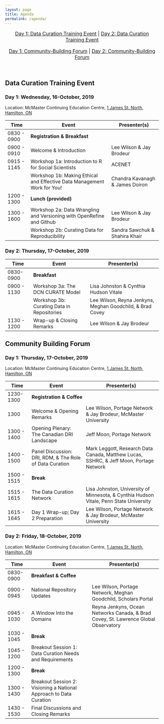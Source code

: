 ```yaml
---
layout: page
title: Agenda
permalink: /agenda/
---
```


<p style="text-align:center; font-size:1.15em;"><a href="#day-1">Day 1: Data Curation Training Event</a> |
<a href="#day-2">Day 2: Data Curation Training Event</a></p>
<p style="text-align:center; font-size:1.15em;"><a href="#day-2a">Day 1: Community-Building Forum</a> |
<a href="#day-3">Day 2: Community-Building Forum</a></p>
<br />


## Data Curation Training Event

<h3 id="day-1">Day 1: Wednesday, 16-October, 2019</h3>

<p class="post-meta">Location: McMaster Continuing Education Centre, <a href="https://goo.gl/maps/5kK3S6DEB4SJ8SYV8">1 James St. North, Hamilton, ON</a></p>

<table class="one">
  <thead>
    <tr>
	<th>Time</th>
	<th>Event</th>
	<th>Presenter(s)</th>
    </tr>
  </thead>	
<tbody>
    <tr>
	<td>0830 - 0900</td>
	<td colspan="2"><strong>Registration & Breakfast</strong></td>
    </tr>
    <tr>
        <td>0900 - 0910</td>
        <td>Welcome & Introduction</td>
	<td>Lee Wilson & Jay Brodeur</td>
    </tr>
    <tr>
    	<td>0915 - 1145</td>
    	<td>Workshop 1a: Introduction to R for Social Scientists</td>
    	<td>ACENET</td>
    </tr>
    <tr>
    	<td></td>
    	<td>Workshop 1b: Making Ethical and Effective Data Management Work for You!</td>
    	<td>Chandra Kavanagh & James Doiron</td>
    </tr>
    <tr>
	 <td>1200 - 1300</td>
	 <td colspan="2"><strong>Lunch (provided)</strong></td>
    </tr>
    <tr>	
	<td>1300 - 1600</td>
    	<td>Workshop 2a: Data Wrangling and Versioning with OpenRefine and Github</td>
    	<td>Lee Wilson & Jay Brodeur</td>
    </tr>
    <tr>	
	<td></td>
    	<td>Workshop 2b: Curating Data for Reproducibility</td>
    	<td>Sandra Sawchuk & Shahira Khair</td>
    </tr>
</tbody>
</table>
    
    
<h3 id="day-2">Day 2: Thursday, 17-October, 2019</h3>


<table class="one">
  <thead>
    <tr>
	<th>Time</th>
	<th>Event</th>
	<th>Presenter(s)</th>
    </tr>
  </thead>	
  <tbody>
    <tr>
	<td>0830-0900</td>
	<td colspan="2"><strong>Breakfast</strong></td>
    </tr>
    <tr>
    	<td>0900 - 1130</td>
    	<td>Workshop 3a: The DCN CURATE Model</td>
    	<td>Lisa Johnston & Cynthia Hudson Vitale</td>
    </tr>
    <tr>
    	<td></td>
    	<td>Workshop 3b: Curating Data in Repositories</td>
    	<td>Lee Wilson, Reyna Jenkyns, Meghan Goodchild, & Brad Covey</td>
    </tr>
    <tr>
	 <td>1130 - 1200</td>
	 <td>Wrap-up & Closing Remarks</td>
    	 <td>Lee Wilson & Jay Brodeur</td>
    </tr>
  </tbody>
</table>


## <a name="community-building-forum"></a> Community Building Forum

<h3 id="day-2a">Day 1: Thursday, 17-October, 2019</h3>
<p class="post-meta">Location: McMaster Continuing Education Centre, <a href="https://goo.gl/maps/5kK3S6DEB4SJ8SYV8">1 James St. North, Hamilton, ON</a></p>

<table class="one">
  <thead>
    <tr>
	<th>Time</th>
	<th>Event</th>
	<th>Presenter(s)</th>
    </tr>
  </thead>	
  <tbody>
    <tr>
	<td>1230-1300</td>
	<td colspan="2"><strong>Registration & Coffee</strong></td>
    </tr>
    <tr>
        <td>1300</td>
        <td>Welcome & Opening Remarks</td>
	<td>Lee Wilson, Portage Network & Jay Brodeur, McMaster University</td>
    </tr>
    <tr>
    	<td>1300 - 1400</td>
    	<td>Opening Plenary: The Canadian DRI Landscape</td>
    	<td>Jeff Moon, Portage Network</td>
    </tr>
    <tr>
    	<td>1400 - 1500</td>
    	<td>Panel Discussion: DRI, RDM, & The Role of Data Curation</td>
    	<td>Mark Leggott, Research Data Canada, Matthew Lucas, SSHRC, & Jeff Moon, Portage Network </td>
    </tr>
    <tr>
	 <td>1500 - 1515</td>
	 <td colspan="2"><strong>Break</strong></td>
    </tr>
    <tr>	
	<td>1515 - 1615</td>
    	<td>The Data Curation Network</td>
    	<td>Lisa Johnston, University of Minnesota, & Cynthia Hudson Vitale, Penn State University</td>
    </tr>
    <tr>	
	<td>1615 - 1645</td>
    	<td>Day 1 Wrap-up; Day 2 Preparation</td>
    	<td>Lee Wilson, Portage Network & Jay Brodeur, McMaster University</td>
    </tr>
  </tbody>
</table>


<h3 id="day-3">Day 2: Friday, 18-October, 2019</h3>
<p class="post-meta">Location: McMaster Continuing Education Centre, <a href="https://goo.gl/maps/5kK3S6DEB4SJ8SYV8">1 James St. North, Hamilton, ON</a></p>

<table class="one">
  <thead>
    <tr>
	<th>Time</th>
	<th>Event</th>
	<th>Presenter(s)</th>
    </tr>
  </thead>	
  <tbody>
    <tr>
	<td>0830-0900</td>
	<td colspan="2"><strong>Breakfast & Coffee</strong></td>
    </tr>
    <tr>
        <td>0900 - 0945</td>
        <td>National Repository Updates</td>
	<td>Lee Wilson, Portage Network, Meghan Goodchild, Scholars Portal</td>
    </tr>
    <tr>
    	<td>0945 - 1030</td>
    	<td>A Window Into the Domains</td>
    	<td>Reyna Jenkyns, Ocean Networks Canada, & Brad Covey, St. Lawrence Global Observatory</td>
    </tr>
    <tr>
	 <td>1030 - 1045</td>
	 <td colspan="2"><strong>Break</strong></td>
    </tr>
    <tr>
    	<td>1045 - 1200</td>
    	<td>Breakout Session 1: Data Curation Needs and Requirements</td>
    	<td></td>
    </tr>	
    <tr>	
	<td>1200 - 1300</td>
	<td colspan="2"><strong>Break</strong></td>
    </tr>
    <tr>	
	<td>1300 - 1430</td>
    	<td>Breakout Session 2: Visioning a National Approach to Data Curation</td>
    	<td></td>
    </tr>
    <tr>	
	<td>1430 - 1530</td>
    	<td>Final Discussions and Closing Remarks</td>
    	<td></td>
    </tr>
  </tbody>
</table>

